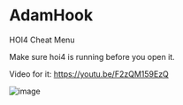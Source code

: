 # AdamHook
HOI4 Cheat Menu

Make sure hoi4 is running before you open it.

Video for it: https://youtu.be/F2zQM159EzQ

![image](![image](https://github.com/AdamDX1337/AdamHook/assets/141924413/5c17d944-e211-454c-8d96-61bb9d810d4d)
)

